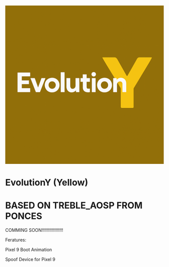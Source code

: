 ![Alt text](EvolutionYLogo.png)

# EvolutionY (Yellow)

# BASED ON TREBLE_AOSP FROM PONCES

COMMING SOON!!!!!!!!!!!!!!!!!

Feratures:

Pixel 9 Boot Animation

Spoof Device for Pixel 9
